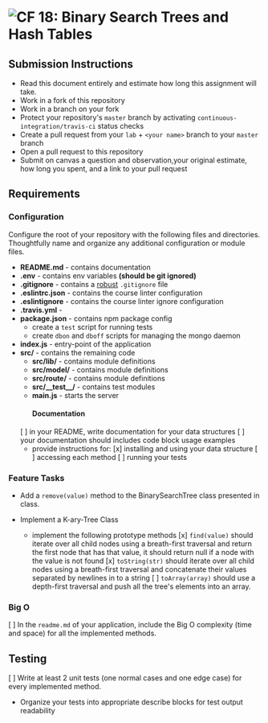 ![CF](https://camo.githubusercontent.com/70edab54bba80edb7493cad3135e9606781cbb6b/687474703a2f2f692e696d6775722e636f6d2f377635415363382e706e67) 18: Binary Search Trees and Hash Tables
===

## Submission Instructions
* Read this document entirely and estimate how long this assignment will take.
* Work in a fork of this repository
* Work in a branch on your fork
* Protect your repository's `master` branch by activating `continuous-integration/travis-ci` status checks
* Create a pull request from your `lab` + `<your name>` branch to your `master` branch
* Open a pull request to this repository
* Submit on canvas a question and observation,your original estimate, how long you spent, and a link to your pull request


## Requirements
### Configuration
Configure the root of your repository with the following files and directories. Thoughtfully name and organize any additional configuration or module files.
* **README.md** - contains documentation
* **.env** - contains env variables **(should be git ignored)**
* **.gitignore** - contains a [robust](http://gitignore.io) `.gitignore` file
* **.eslintrc.json** - contains the course linter configuration
* **.eslintignore** - contains the course linter ignore configuration
* **.travis.yml** -
* **package.json** - contains npm package config
  * create a `test` script for running tests
  * create `dbon` and `dboff` scripts for managing the mongo daemon
* **index.js** - entry-point of the application
* **src/** - contains the remaining code
  * **src/lib/** - contains module definitions
  * **src/model/** - contains module definitions
  * **src/route/** - contains module definitions
  * **src/\_\_test\_\_/** - contains test modules
  * **main.js** - starts the server
	####  Documentation
  [ ] in your README, write documentation for your data structures
  [ ] your documentation should includes code block usage examples
  * provide instructions for:
    [x] installing and using your data structure
    [ ] accessing each method
    [ ] running your tests

### Feature Tasks
* Add a `remove(value)` method to the BinarySearchTree class presented in class.

* Implement a K-ary-Tree Class
  * implement the following prototype methods
   [x] `find(value)` should iterate over all child nodes using a breath-first traversal and return 
         the first node that has that value, it should return null if a node with the value is not 
          found
   [x] `toString(str)` should iterate over all child nodes using a breath-first traversal and 
          concatenate their values separated by newlines in to a string
   [ ] `toArray(array)` should use a depth-first traversal and push all the tree's elements into 
             an array.

### Big O
  [ ]  In the `readme.md` of your application, include the Big O complexity (time and space) for 
          all the implemented methods.


## Testing
  [ ] Write at least 2 unit tests (one normal cases and one edge case) for every implemented method.
  * Organize your tests into appropriate describe blocks for test output readability
